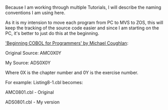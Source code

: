 Because I am working through multiple Tutorials, I will describe the naming conventions I am using here.

As it is my intension to move each program from PC to MVS to ZOS, this will keep the tracking of the source code easier and since I am starting on the PC, it's better to just do this at the beginning.

['Beginning COBOL for Programmers' by Michael Coughlan](http://www.apress.com/9781430262534):

Original Source: AMC0X0Y

My Source: ADS0X0Y

Where 0X is the chapter number and 0Y is the exercise number.

For example: Listing8-1.cbl becomes:

AMC0801.cbl - Original

ADS0801.cbl - My version
